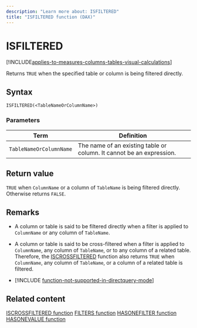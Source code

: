 ```yaml
---
description: "Learn more about: ISFILTERED"
title: "ISFILTERED function (DAX)"
---
```

# ISFILTERED

[!INCLUDE[applies-to-measures-columns-tables-visual-calculations](includes/applies-to-measures-columns-tables-visual-calculations.md)]

Returns `TRUE` when the specified table or column is being filtered directly.

## Syntax

```dax
ISFILTERED(<TableNameOrColumnName>)
```

### Parameters

|Term|Definition|
|--------|--------------|
|`TableNameOrColumnName`|The name of an existing table or column. It cannot be an expression.|

## Return value

`TRUE` when `ColumnName` or a column of `TableName` is being filtered directly. Otherwise returns `FALSE`.

## Remarks

- A column or table is said to be filtered directly when a filter is applied to `ColumnName` or any column of `TableName`.

- A column or table is said to be cross-filtered when a filter is applied to `ColumnName`, any column of `TableName`, or to any column of a related table. Therefore, the [ISCROSSFILTERED](iscrossfiltered-function-dax.md) function also returns `TRUE` when `ColumnName`, any column of `TableName`, or a column of a related table is filtered.

- [!INCLUDE [function-not-supported-in-directquery-mode](includes/function-not-supported-in-directquery-mode.md)]

## Related content

[ISCROSSFILTERED function](iscrossfiltered-function-dax.md)
[FILTERS function](filters-function-dax.md)
[HASONEFILTER function](hasonefilter-function-dax.md)
[HASONEVALUE function](hasonevalue-function-dax.md)
